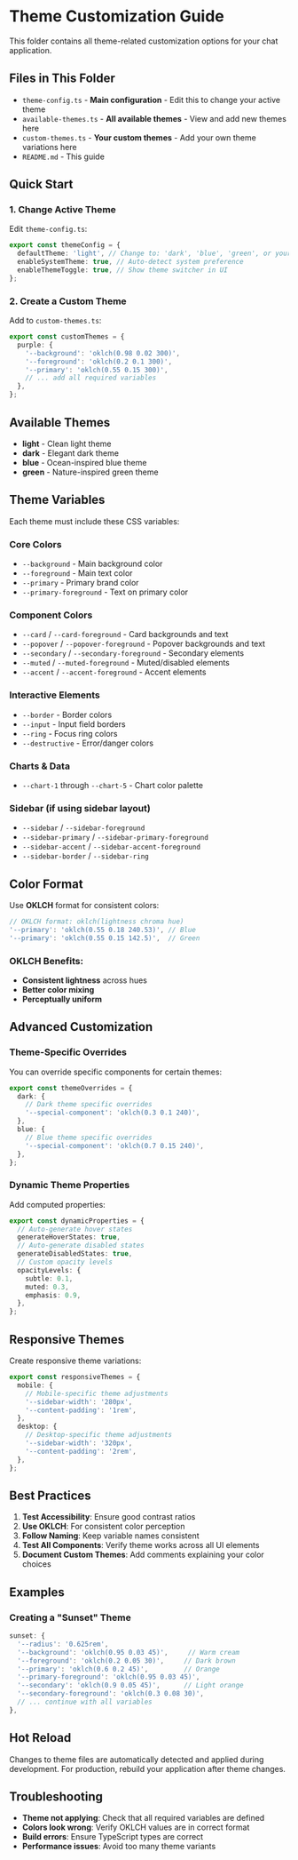 # Theme Customization Guide

This folder contains all theme-related customization options for your chat application.

## Files in This Folder

- `theme-config.ts` - **Main configuration** - Edit this to change your active theme
- `available-themes.ts` - **All available themes** - View and add new themes here
- `custom-themes.ts` - **Your custom themes** - Add your own theme variations here
- `README.md` - This guide

## Quick Start

### 1. Change Active Theme

Edit `theme-config.ts`:

```typescript
export const themeConfig = {
  defaultTheme: 'light', // Change to: 'dark', 'blue', 'green', or your custom theme
  enableSystemTheme: true, // Auto-detect system preference
  enableThemeToggle: true, // Show theme switcher in UI
};
```

### 2. Create a Custom Theme

Add to `custom-themes.ts`:

```typescript
export const customThemes = {
  purple: {
    '--background': 'oklch(0.98 0.02 300)',
    '--foreground': 'oklch(0.2 0.1 300)',
    '--primary': 'oklch(0.55 0.15 300)',
    // ... add all required variables
  },
};
```

## Available Themes

- **light** - Clean light theme
- **dark** - Elegant dark theme  
- **blue** - Ocean-inspired blue theme
- **green** - Nature-inspired green theme

## Theme Variables

Each theme must include these CSS variables:

### Core Colors
- `--background` - Main background color
- `--foreground` - Main text color
- `--primary` - Primary brand color
- `--primary-foreground` - Text on primary color

### Component Colors
- `--card` / `--card-foreground` - Card backgrounds and text
- `--popover` / `--popover-foreground` - Popover backgrounds and text
- `--secondary` / `--secondary-foreground` - Secondary elements
- `--muted` / `--muted-foreground` - Muted/disabled elements
- `--accent` / `--accent-foreground` - Accent elements

### Interactive Elements
- `--border` - Border colors
- `--input` - Input field borders
- `--ring` - Focus ring colors
- `--destructive` - Error/danger colors

### Charts & Data
- `--chart-1` through `--chart-5` - Chart color palette

### Sidebar (if using sidebar layout)
- `--sidebar` / `--sidebar-foreground`
- `--sidebar-primary` / `--sidebar-primary-foreground`
- `--sidebar-accent` / `--sidebar-accent-foreground`
- `--sidebar-border` / `--sidebar-ring`

## Color Format

Use **OKLCH** format for consistent colors:

```typescript
// OKLCH format: oklch(lightness chroma hue)
'--primary': 'oklch(0.55 0.18 240.53)', // Blue
'--primary': 'oklch(0.55 0.15 142.5)',  // Green
```

### OKLCH Benefits:
- **Consistent lightness** across hues
- **Better color mixing**
- **Perceptually uniform**

## Advanced Customization

### Theme-Specific Overrides

You can override specific components for certain themes:

```typescript
export const themeOverrides = {
  dark: {
    // Dark theme specific overrides
    '--special-component': 'oklch(0.3 0.1 240)',
  },
  blue: {
    // Blue theme specific overrides
    '--special-component': 'oklch(0.7 0.15 240)',
  },
};
```

### Dynamic Theme Properties

Add computed properties:

```typescript
export const dynamicProperties = {
  // Auto-generate hover states
  generateHoverStates: true,
  // Auto-generate disabled states  
  generateDisabledStates: true,
  // Custom opacity levels
  opacityLevels: {
    subtle: 0.1,
    muted: 0.3,
    emphasis: 0.9,
  },
};
```

## Responsive Themes

Create responsive theme variations:

```typescript
export const responsiveThemes = {
  mobile: {
    // Mobile-specific theme adjustments
    '--sidebar-width': '280px',
    '--content-padding': '1rem',
  },
  desktop: {
    // Desktop-specific theme adjustments
    '--sidebar-width': '320px',
    '--content-padding': '2rem',
  },
};
```

## Best Practices

1. **Test Accessibility**: Ensure good contrast ratios
2. **Use OKLCH**: For consistent color perception
3. **Follow Naming**: Keep variable names consistent
4. **Test All Components**: Verify theme works across all UI elements
5. **Document Custom Themes**: Add comments explaining your color choices

## Examples

### Creating a "Sunset" Theme

```typescript
sunset: {
  '--radius': '0.625rem',
  '--background': 'oklch(0.95 0.03 45)',     // Warm cream
  '--foreground': 'oklch(0.2 0.05 30)',     // Dark brown
  '--primary': 'oklch(0.6 0.2 45)',         // Orange
  '--primary-foreground': 'oklch(0.95 0.03 45)',
  '--secondary': 'oklch(0.9 0.05 45)',      // Light orange
  '--secondary-foreground': 'oklch(0.3 0.08 30)',
  // ... continue with all variables
},
```

## Hot Reload

Changes to theme files are automatically detected and applied during development. For production, rebuild your application after theme changes.

## Troubleshooting

- **Theme not applying**: Check that all required variables are defined
- **Colors look wrong**: Verify OKLCH values are in correct format
- **Build errors**: Ensure TypeScript types are correct
- **Performance issues**: Avoid too many theme variants

